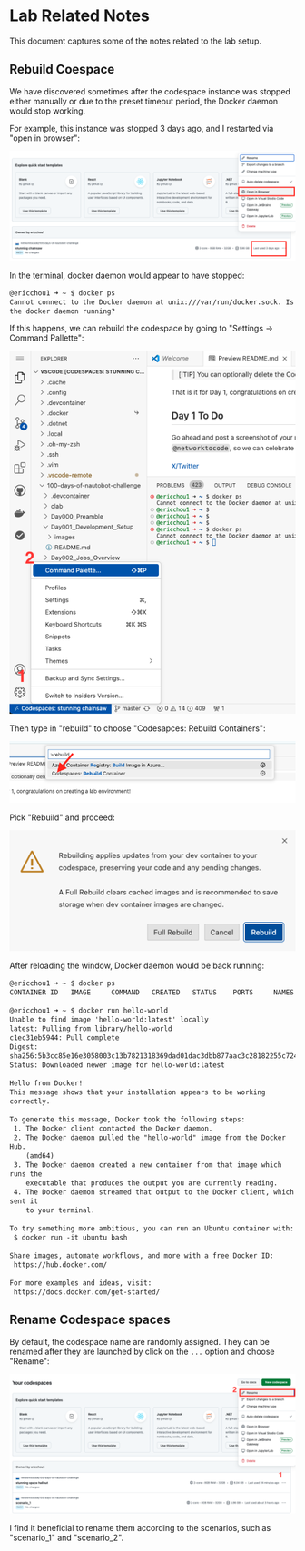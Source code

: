 # Lab Related Notes

This document captures some of the notes related to the lab setup. 

## Rebuild Coespace

We have discovered sometimes after the codespace instance was stopped either manually or due to the preset timeout period, the Docker daemon would stop working. 

For example, this instance was stopped 3 days ago, and I restarted via "open in browser": 

![rebuild_codespace_1](images/rebuild_codespace_1.png)

In the terminal, docker daemon would appear to have stopped: 

```
@ericchou1 ➜ ~ $ docker ps
Cannot connect to the Docker daemon at unix:///var/run/docker.sock. Is the docker daemon running?
```

If this happens, we can rebuild the codespace by going to "Settings -> Command Pallette": 

![rebuild_codespace_2](images/rebuild_codespace_2.png)

Then type in "rebuild" to choose "Codesapces: Rebuild Containers": 

![rebuild_codespace_3](images/rebuild_codespace_3.png)

Pick "Rebuild" and proceed: 

![rebuild_codespace_4](images/rebuild_codespace_4.png)

After reloading the window, Docker daemon would be back running: 

```
@ericchou1 ➜ ~ $ docker ps
CONTAINER ID   IMAGE     COMMAND   CREATED   STATUS    PORTS     NAMES

@ericchou1 ➜ ~ $ docker run hello-world
Unable to find image 'hello-world:latest' locally
latest: Pulling from library/hello-world
c1ec31eb5944: Pull complete 
Digest: sha256:5b3cc85e16e3058003c13b7821318369dad01dac3dbb877aac3c28182255c724
Status: Downloaded newer image for hello-world:latest

Hello from Docker!
This message shows that your installation appears to be working correctly.

To generate this message, Docker took the following steps:
 1. The Docker client contacted the Docker daemon.
 2. The Docker daemon pulled the "hello-world" image from the Docker Hub.
    (amd64)
 3. The Docker daemon created a new container from that image which runs the
    executable that produces the output you are currently reading.
 4. The Docker daemon streamed that output to the Docker client, which sent it
    to your terminal.

To try something more ambitious, you can run an Ubuntu container with:
 $ docker run -it ubuntu bash

Share images, automate workflows, and more with a free Docker ID:
 https://hub.docker.com/

For more examples and ideas, visit:
 https://docs.docker.com/get-started/

```

## Rename Codespace spaces

By default, the codespace name are randomly assigned. They can be renamed after they are launched by click on the ```...``` option and choose "Rename": 

![rename_spaces](images/rename_spaces.png)

I find it beneficial to rename them according to the scenarios, such as "scenario_1" and "scenario_2". 

